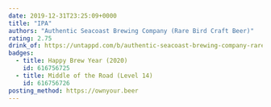 ```yaml
---
date: 2019-12-31T23:25:09+0000
title: "IPA"
authors: "Authentic Seacoast Brewing Company (Rare Bird Craft Beer)"
rating: 2.75
drink_of: https://untappd.com/b/authentic-seacoast-brewing-company-rare-bird-craft-beer-ipa/2094284
badges:
  - title: Happy Brew Year (2020)
    id: 616756725
  - title: Middle of the Road (Level 14)
    id: 616756726
posting_method: https://ownyour.beer
---
```

